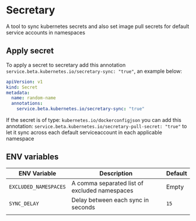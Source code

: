 # Secretary

A tool to sync kubernetes secrets and also set image pull secrets for default service accounts in namespaces

## Apply secret

To apply a secret to secretary add this annotation `service.beta.kubernetes.io/secretary-sync: "true"`, an example
below:

```yaml
apiVersion: v1
kind: Secret
metadata:
  name: random-name
  annotations:
    service.beta.kubernetes.io/secretary-sync: "true"
```

If the secret is of type: `kubernetes.io/dockerconfigjson` you can add this
annotation: `service.beta.kubernetes.io/secretary-pull-secret: "true"` to let it sync across each default serviceaccount
in each applicable namespace

## ENV variables
| ENV Variable          | Description                                   | Default |
|-----------------------|-----------------------------------------------|---------|
| `EXCLUDED_NAMESPACES` | A comma separated list of excluded namespaces | Empty   |
| `SYNC_DELAY`          | Delay between each sync in seconds            | `15`    |
|                       |                                               |         |